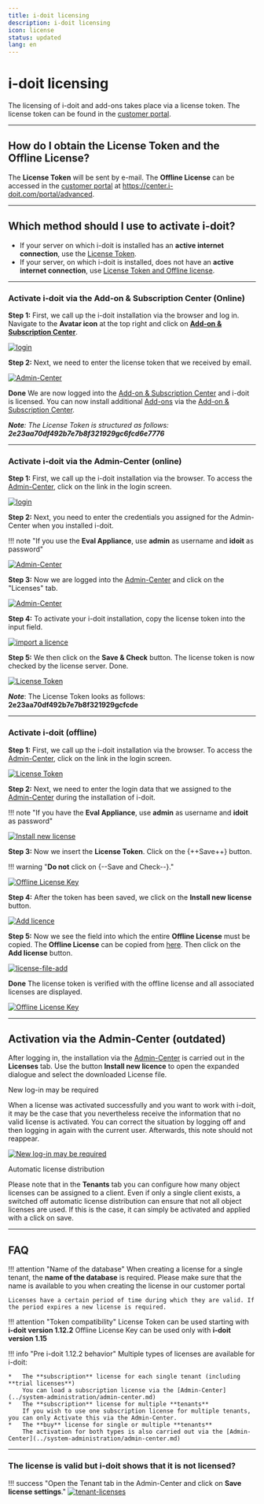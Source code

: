 ```yaml
---
title: i-doit licensing
description: i-doit licensing
icon: license
status: updated
lang: en
---
```


# i-doit licensing

The licensing of i-doit and add-ons takes place via a license token. The license token can be found in the [customer portal](../system-administration/customer-portal.md).

* * *

## How do I obtain the License Token and the Offline License?

The **License Token** will be sent by e-mail. The **Offline License** can be accessed in the [customer portal](../system-administration/customer-portal.md) at <https://center.i-doit.com/portal/advanced>.

* * *

## Which method should I use to activate i-doit?

-   If your server on which i-doit is installed has an **active internet connection**, use the [License Token](#activate-i-doit-via-the-add-on--subscription-center-online).
-   If your server, on which i-doit is installed, does not have an **active internet connection**, use [License Token and Offline license](#activate-i-doit-offline).

* * *

### Activate i-doit via the Add-on & Subscription Center (Online)

**Step 1:** First, we call up the i-doit installation via the browser and log in. Navigate to the **Avatar icon** at the top right and click on **[Add-on & Subscription Center](../system-administration/add-on-and-subscription-center.md)**.

[![login](../assets/images/en/maintenance-and-operation/activate-license/add-on-und-subscription-center.png)](../assets/images/en/maintenance-and-operation/activate-license/add-on-und-subscription-center.png)

**Step 2:** Next, we need to enter the license token that we received by email.

[![Admin-Center](../assets/images/en/maintenance-and-operation/activate-license/enter-license-token.png)](../assets/images/en/maintenance-and-operation/activate-license/enter-license-token.png)

**Done** We are now logged into the [Add-on & Subscription Center](../system-administration/add-on-and-subscription-center.md) and i-doit is licensed. You can now install additional [Add-ons](../i-doit-add-ons/index.md) via the [Add-on & Subscription Center](../system-administration/add-on-and-subscription-center.md).

**_Note_**_: The License Token is structured as follows:_ **_2e23aa70df492b7e7b8f321929gc6fcd6e7776_**

* * *

### Activate i-doit via the Admin-Center (online)

**Step 1:** First, we call up the i-doit installation via the browser. To access the [Admin-Center](../system-administration/admin-center.md), click on the link in the login screen.

[![login](../assets/images/en/maintenance-and-operation/activate-license/1.Login_admin.png)](../assets/images/en/maintenance-and-operation/activate-license/1.Login_admin.png)

**Step 2:** Next, you need to enter the credentials you assigned for the Admin-Center when you installed i-doit.

!!! note "If you use the **Eval Appliance**, use **admin** as username and **idoit** as password"

[![Admin-Center](../assets/images/en/maintenance-and-operation/activate-license/2.login_admin_center.png)](../assets/images/en/maintenance-and-operation/activate-license/2.login_admin_center.png)

**Step 3:** Now we are logged into the [Admin-Center](../system-administration/admin-center.md) and click on the "Licenses" tab.

[![Admin-Center](../assets/images/en/maintenance-and-operation/activate-license/3.admin-center-home.png)](../assets/images/en/maintenance-and-operation/activate-license/3.admin-center-home.png)

**Step 4:** To activate your i-doit installation, copy the license token into the input field.

[![import a licence](../assets/images/en/maintenance-and-operation/activate-license/4.admin-center-licenses.png)](../assets/images/en/maintenance-and-operation/activate-license/4.admin-center-licenses.png)

**Step 5:** We then click on the **Save & Check** button. The license token is now checked by the license server. Done.

[![License Token](../assets/images/en/maintenance-and-operation/activate-license/5.admin-center-licenses-token.png)](../assets/images/en/maintenance-and-operation/activate-license/5.admin-center-licenses-token.png)

**_Note_**: The License Token looks as follows: **2e23aa70df492b7e7b8f321929gcfcde**

* * *

### Activate i-doit (offline)

**Step 1:** First, we call up the i-doit installation via the browser. To access the [Admin-Center](../system-administration/admin-center.md), click on the link in the login screen.

[![License Token](../assets/images/en/maintenance-and-operation/activate-license/1.Login_admin.png)](../assets/images/en/maintenance-and-operation/activate-license/1.Login_admin.png)

**Step 2:** Next, we need to enter the login data that we assigned to the [Admin-Center](../system-administration/admin-center.md) during the installation of i-doit.

!!! note "If you have the **Eval Appliance**, use **admin** as username and **idoit** as password"

[![Install new license](../assets/images/en/maintenance-and-operation/activate-license/2.login_admin_center.png)](../assets/images/en/maintenance-and-operation/activate-license/2.login_admin_center.png)

**Step 3:** Now we insert the **License Token**. Click on the {++Save++} button.

!!! warning "**Do not** click on {--Save and Check--}."

[![Offline License Key](../assets/images/en/maintenance-and-operation/activate-license/6-offline-token.png)](../assets/images/en/maintenance-and-operation/activate-license/6-offline-token.png)

**Step 4:** After the token has been saved, we click on the **Install new license** button.

[![Add licence](../assets/images/en/maintenance-and-operation/activate-license/7.add-new-license-button.png)](../assets/images/en/maintenance-and-operation/activate-license/7.add-new-license-button.png)

**Step 5:** Now we see the field into which the entire **Offline License** must be copied. The **Offline License** can be copied from [here](#how-do-i-obtain-the-license-token-and-the-offline-license). Then click on the **Add license** button.

[![license-file-add](../assets/images/en/maintenance-and-operation/activate-license/10.add-new-license-save.png)](../assets/images/en/maintenance-and-operation/activate-license/10.add-new-license-save.png)

**Done** The license token is verified with the offline license and all associated licenses are displayed.

[![Offline License Key](../assets/images/en/maintenance-and-operation/activate-license/11.admin-center-licenses-token.png)](../assets/images/en/maintenance-and-operation/activate-license/11.admin-center-licenses-token.png)

* * *

## Activation via the Admin-Center (outdated)

After logging in, the installation via the [Admin-Center](../system-administration/admin-center.md) is carried out in the **Licenses** tab. Use the button **Install new licence** to open the expanded dialogue and select the downloaded License file.

New log-in may be required

When a license was activated successfully and you want to work with i-doit, it may be the case that you nevertheless receive the information that no valid license is activated. You can correct the situation by logging off and then logging in again with the current user. Afterwards, this note should not reappear.

[![New log-in may be required](../assets/images/en/maintenance-and-operation/activate-license/12.i-doit-license.png)](../assets/images/en/maintenance-and-operation/activate-license/12.i-doit-license.png)

Automatic license distribution

Please note that in the **Tenants** tab you can configure how many object licenses can be assigned to a client. Even if only a single client exists, a switched off automatic license distribution can ensure that not all object licenses are used. If this is the case, it can simply be activated and applied with a click on save.

* * *

## FAQ

!!! attention "Name of the database"
    When creating a license for a single tenant, the **name of the database** is required. Please make sure that the name is available to you when creating the license in our customer portal

    Licenses have a certain period of time during which they are valid. If the period expires a new license is required.

!!! attention "Token compatibility"
    License Token can be used starting with **i-doit version 1.12.2**
    Offline License Key can be used only with **i-doit version 1.15**

!!! info "Pre i-doit 1.12.2 behavior"
    Multiple types of licenses are available for i-doit:

    *   The **subscription** license for each single tenant (including **trial licenses**)
        You can load a subscription license via the [Admin-Center](../system-administration/admin-center.md)
    *   The **subscription** license for multiple **tenants**
        If you wish to use one subscription license for multiple tenants, you can only Activate this via the Admin-Center.
    *   The **buy** license for single or multiple **tenants**
        The activation for both types is also carried out via the [Admin-Center](../system-administration/admin-center.md)

* * *

### The license is valid but i-doit shows that it is not licensed?

!!! success "Open the Tenant tab in the Admin-Center and click on **Save license settings**."
    [![tenant-licenses](../assets/images/en/maintenance-and-operation/activate-license/13.png)](../assets/images/en/maintenance-and-operation/activate-license/13.png)
